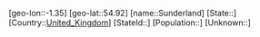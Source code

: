 ﻿---
location: [54.92,-1.35]
type: City
tags:
- geo/City


SpocWebEntityId: 34669
isDeleted: false
confidential: public

---
[geo-lon::-1.35]
[geo-lat::54.92]
[name::Sunderland]
[State::]
[Country::[United_Kingdom](geo/Continent/Europe/United_Kingdom.md)]
[StateId::]
[Population::]
[Unknown::]

